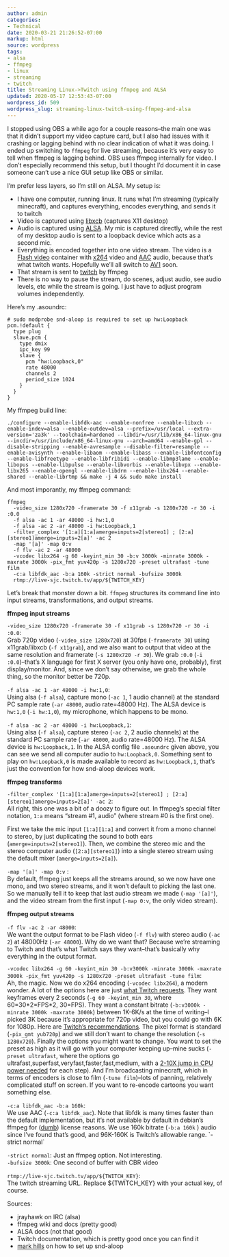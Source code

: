 ```yaml
---
author: admin
categories:
- Technical
date: 2020-03-21 21:26:52-07:00
markup: html
source: wordpress
tags:
- alsa
- ffmpeg
- linux
- streaming
- twitch
title: Streaming Linux->Twitch using ffmpeg and ALSA
updated: 2020-05-17 12:53:43-07:00
wordpress_id: 509
wordpress_slug: streaming-linux-twitch-using-ffmpeg-and-alsa
---
```

I stopped using OBS a while ago for a couple reasons–the main one was that it didn’t support my video capture card, but I also had issues with it crashing or lagging behind with no clear indication of what it was doing. I ended up switching to `ffmpeg` for live streaming, because it’s very easy to tell when ffmpeg is lagging behind. OBS uses ffmpeg internally for video. I don’t especially recommend this setup, but I thought I’d document it in case someone can’t use a nice GUI setup like OBS or similar.

I’m prefer less layers, so I’m still on ALSA. My setup is:

-   I have one computer, running linux. It runs what I’m streaming (typically minecraft), and captures everything, encodes everything, and sends it to twitch
-   Video is captured using [libxcb](https://xcb.freedesktop.org/) (captures X11 desktop)
-   Audio is captured using [ALSA](https://en.wikipedia.org/wiki/Advanced_Linux_Sound_Architecture). My mic is captured directly, while the rest of my desktop audio is sent to a loopback device which acts as a second mic.
-   Everything is encoded together into one video stream. The video is a [Flash video](https://en.wikipedia.org/wiki/Flash_Video) container with [x264](https://en.wikipedia.org/wiki/X264) video and [AAC](https://en.wikipedia.org/wiki/Advanced_Audio_Coding) audio, because that’s what twitch wants. Hopefully we’ll all switch to [AV1](https://en.wikipedia.org/wiki/AV1) soon.
-   That stream is sent to [twitch](https://www.twitch.tv/) by ffmpeg
-   There is no way to pause the stream, do scenes, adjust audio, see audio levels, etc while the stream is going. I just have to adjust program volumes independently.

Here’s my .asoundrc:

```
# sudo modprobe snd-aloop is required to set up hw:Loopback
pcm.!default {
  type plug
  slave.pcm {
    type dmix
    ipc_key 99
    slave {
      pcm "hw:Loopback,0"
      rate 48000
      channels 2
      period_size 1024
    }
  }
}
```

My ffmpeg build line:

```
./configure --enable-libfdk-aac --enable-nonfree --enable-libxcb --enable-indev=alsa --enable-outdev=alsa --prefix=/usr/local --extra-version='za3k' --toolchain=hardened --libdir=/usr/lib/x86_64-linux-gnu --incdir=/usr/include/x86_64-linux-gnu --arch=amd64 --enable-gpl --disable-stripping --enable-avresample --disable-filter=resample --enable-avisynth --enable-libaom --enable-libass --enable-libfontconfig --enable-libfreetype --enable-libfribidi --enable-libmp3lame --enable-libopus --enable-libpulse --enable-libvorbis --enable-libvpx --enable-libx265 --enable-opengl --enable-libdrm --enable-libx264 --enable-shared --enable-librtmp && make -j 4 && sudo make install
```

And most imporantly, my ffmpeg command:

```
ffmpeg 
  -video_size 1280x720 -framerate 30 -f x11grab -s 1280x720 -r 30 -i :0.0 
  -f alsa -ac 1 -ar 48000 -i hw:1,0 
  -f alsa -ac 2 -ar 48000 -i hw:Loopback,1
  -filter_complex '[1:a][1:a]amerge=inputs=2[stereo1] ; [2:a][stereo1]amerge=inputs=2[a]' -ac 2 
  -map '[a]' -map 0:v 
  -f flv -ac 2 -ar 48000 
  -vcodec libx264 -g 60 -keyint_min 30 -b:v 3000k -minrate 3000k -maxrate 3000k -pix_fmt yuv420p -s 1280x720 -preset ultrafast -tune film 
  -c:a libfdk_aac -b:a 160k -strict normal -bufsize 3000k 
  rtmp://live-sjc.twitch.tv/app/${TWITCH_KEY}
```

Let’s break that monster down a bit. `ffmpeg` structures its command line into input streams, transformations, and output streams.

**ffmpeg input streams**

`-video_size 1280x720 -framerate 30 -f x11grab -s 1280x720 -r 30 -i :0.0`:  
Grab 720p video (`-video_size 1280x720`) at 30fps (`-framerate 30`) using x11grab/libxcb (`-f x11grab`), and we also want to output that video at the same resolution and framerate (`-s 1280x720 -r 30`). We grab `:0.0` (`-i :0.0`)–that’s X language for first X server (you only have one, probably), first display/monitor. And, since we don’t say otherwise, we grab the whole thing, so the monitor better be 720p.

`-f alsa -ac 1 -ar 48000 -i hw:1,0`:  
Using alsa (`-f alsa`), capture mono (`-ac 1`, 1 audio channel) at the standard PC sample rate (`-ar 48000`, audio rate=48000 Hz). The ALSA device is `hw:1,0` (`-i hw:1,0`), my microphone, which happens to be mono.

`-f alsa -ac 2 -ar 48000 -i hw:Loopback,1`:  
Using alsa (`-f alsa`), capture stereo (`-ac 2`, 2 audio channels) at the standard PC sample rate (`-ar 48000`, audio rate=48000 Hz). The ALSA device is `hw:Loopback,1`. In the ALSA config file `.asoundrc` given above, you can see we send all computer audio to `hw:Loopback,0`. Something sent to play on `hw:Loopback,0` is made available to record as `hw:Loopback,1`, that’s just the convention for how snd-aloop devices work.

**ffmpeg transforms**

`-filter_complex '[1:a][1:a]amerge=inputs=2[stereo1] ; [2:a][stereo1]amerge=inputs=2[a]' -ac 2`:  
All right, this one was a bit of a doozy to figure out. In ffmpeg’s special filter notation, `1:a` means “stream #1, audio” (where stream #0 is the first one).

First we take the mic input `[1:a][1:a]` and convert it from a mono channel to stereo, by just duplicating the sound to both ears (`amerge=inputs=2[stereo1]`). Then, we combine the stereo mic and the stereo computer audio (`[2:a][stereo1]`) into a single stereo stream using the default mixer (`amerge=inputs=2[a]`).

`-map '[a]' -map 0:v` :  
By default, ffmpeg just keeps all the streams around, so we now have one mono, and two stereo streams, and it won’t default to picking the last one. So we manually tell it to keep that last audio stream we made (`-map '[a]'`), and the video stream from the first input (`-map 0:v`, the only video stream).

**ffmpeg output streams**

`-f flv -ac 2 -ar 48000`:  
We want the output format to be Flash video (`-f flv`) with stereo audio (`-ac 2`) at 48000Hz (`-ar 48000`). Why do we want that? Because we’re streaming to Twitch and that’s what Twitch says they want–that’s basically why everything in the output format.

`-vcodec libx264 -g 60 -keyint_min 30 -b:v3000k -minrate 3000k -maxrate 3000k -pix_fmt yuv420p -s 1280x720 -preset ultrafast -tune film`:  
Ah, the magic. Now we do x264 encoding (`-vcodec libx264`), a modern wonder. A lot of the options here are just [what Twitch requests](https://help.twitch.tv/s/article/broadcast-requirements?language=en_US). They want keyframes every 2 seconds (`-g 60 -keyint_min 30`, where 60=30\*2=FPS\*2, 30=FPS). They want a constant bitrate (`-b:v3000k -minrate 3000k -maxrate 3000k`) between 1K-6K/s at the time of writing–I picked 3K because it’s appropriate for 720p video, but you could go with 6K for 1080p. Here are [Twitch’s recommendations](https://stream.twitch.tv/encoding/). The pixel format is standard (`-pix_gmt yub720p`) and we still don’t want to change the resolution (`-s 1280x720`). Finally the options you might want to change. You want to set the preset as high as it will go with your computer keeping up–mine sucks (`-preset ultrafast`, where the options go ultrafast,superfast,veryfast,faster,fast,medium, with a [2-10X jump in CPU power needed](https://trac.ffmpeg.org/wiki/Encode/H.264) for each step). And I’m broadcasting minecraft, which in terms of encoders is close to film (`-tune film`)–lots of panning, relatively complicated stuff on screen. If you want to re-encode cartoons you want something else.

`-c:a libfdk_aac -b:a 160k`:  
We use AAC (`-c:a libfdk_aac`). Note that libfdk is many times faster than the default implementation, but it’s not available by default in debian’s ffmpeg for ([dumb](https://www.gnu.org/licenses/license-list.html#fdk)) license reasons. We use 160k bitrate (`-b:a 160k` ) audio since I’ve found that’s good, and 96K-160K is Twitch’s allowable range. \`-strict normal\`

`-strict normal`: Just an ffmpeg option. Not interesting.  
`-bufsize 3000k`: One second of buffer with CBR video

`rtmp://live-sjc.twitch.tv/app/${TWITCH_KEY}`:  
The twitch streaming URL. Replace ${TWITCH\_KEY} with your actual key, of course.

Sources:

-   jrayhawk on IRC (alsa)
-   ffmpeg wiki and docs (pretty good)
-   ALSA docs (not that good)
-   Twitch documentation, which is pretty good once you can find it
-   [mark hills](http://www.pogo.org.uk/~mark/trx/streaming-desktop-audio.html) on how to set up snd-aloop
